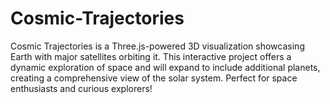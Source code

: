 # Cosmic-Trajectories
 Cosmic Trajectories is a Three.js-powered 3D visualization showcasing Earth with major satellites orbiting it. This interactive project offers a dynamic exploration of space and will expand to include additional planets, creating a comprehensive view of the solar system. Perfect for space enthusiasts and curious explorers!
